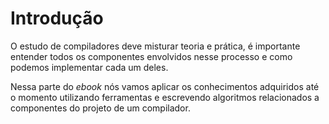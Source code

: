 Introdução
======

O estudo de compiladores deve misturar teoria e prática, é importante entender todos os componentes envolvidos nesse processo e como podemos implementar cada um deles.

Nessa parte do *ebook* nós vamos aplicar os conhecimentos adquiridos até o momento utilizando ferramentas e escrevendo algoritmos relacionados a componentes do projeto de um compilador.